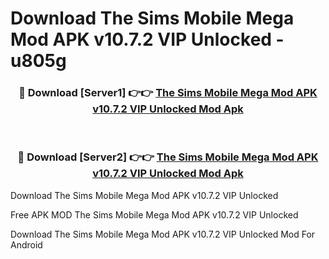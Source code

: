 # Download The Sims Mobile Mega Mod APK v10.7.2 VIP Unlocked - u805g



<div align="center">
<h3>🔴 Download [Server1] 👉👉 <a href="https://momento.my/?title=The_Sims_Mobile_Mega_Mod_APK_v10.7.2_VIP_Unlocked">The Sims Mobile Mega Mod APK v10.7.2 VIP Unlocked Mod Apk</a></h3><br>

<h3>🔴 Download [Server2] 👉👉 <a href="https://momento.my/?title=The_Sims_Mobile_Mega_Mod_APK_v10.7.2_VIP_Unlocked">The Sims Mobile Mega Mod APK v10.7.2 VIP Unlocked Mod Apk</a></h3>
</div>



Download The Sims Mobile Mega Mod APK v10.7.2 VIP Unlocked 

Free APK MOD The Sims Mobile Mega Mod APK v10.7.2 VIP Unlocked 

Download The Sims Mobile Mega Mod APK v10.7.2 VIP Unlocked Mod For Android
